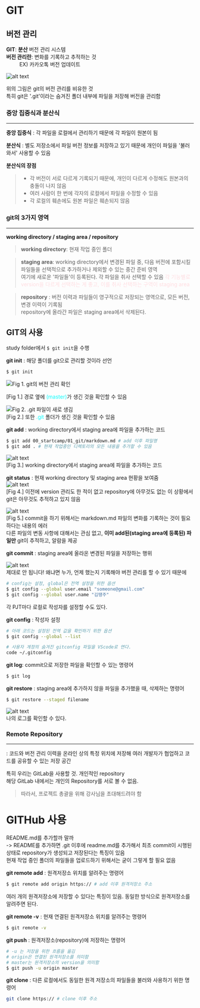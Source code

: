 # GIT

## 버전 관리  

**GIT**: **분산** 버전 관리 시스템  
**버전 관리란**: 변화를 기록하고 추적하는 것  
&nbsp;&nbsp;&nbsp;&nbsp;&nbsp;&nbsp;&nbsp;&nbsp; EX) 카카오톡 버전 업데이트  

![alt text](image.png)  

위의 그림은 git의 버전 관리를 비유한 것  
특히 git은 '.git'이라는 숨겨진 폴더 내부에 파일을 저장해 버전을 관리함  


### 중앙 집중식과 분산식
---

**중앙 집중식** : 각 파일을 로컬에서 관리하기 때문에 각 파일이 원본이 됨  

**분산식** : 별도 저장소에서 파일 버전 정보를 저장하고 있기 때문에 개인이 파일을 '불러와서' 사용할 수 있음  

**분산식의 장점**
>* 각 버전이 서로 다르게 기록되기 때문에, 개인이 다르게 수정해도 원본과의 충돌이 나지 않음
>* 여러 사람이 한 번에 각자의 로컬에서 파일을 수정할 수 있음
>* 각 로컬의 훼손에도 원본 파일은 훼손되지 않음


### git의 3가지 영역  
---
**working directory / staging area / repository**   

> **working directory**: 현재 작업 중인 폴더  

> **staging area**: working directory에서 변경된 파일 중, 다음 버전에 포함시킬 파일들을 선택적으로 추가하거나 제외할 수 있는 중간 준비 영역  
여기에 새로운 '파일들'이 등록된다. 각 파일을 취사 선택할 수 있음
<span style="color: #ffdce0">각 기능별로 version을 다르게 선택하는 게 좋고, 이를 취사 선택하는 구역이 staging area</span>  

>**repository** : 버전 이력과 파일들이 영구적으로 저장되는 영역으로, 모든 버전, 변경 이력이 기록됨  
repository에 올라간 파일은 staging area에서 삭제된다.  

## GIT의 사용  
study folder에서 `$ git init`을 수행  

**git init** : 해당 폴더를 git으로 관리할 것이라 선언  
```bash
$ git init
```

![Fig 1. git의 버전 관리 확인](image-1.png)  

[Fig 1.] 경로 옆에 <span style="color: #0EFCFE">(master)</span>가 생긴 것을 확인할 수 있음  

![Fig 2. .git 파일이 새로 생김](image-2.png)  
[Fig 2.] 또한 <span style="color: #0EFCFE">.git</span> 폴더가 생긴 것을 확인할 수 있음      

**git add** : working directory에서 staging area에 파일을 추가하는 코드  
```bash
$ git add 00_startcamp/01_git/markdown.md # add 이후 파일명
$ git add . # 현재 작업중인 디렉토리의 모든 내용을 추가할 수 있음
```
![alt text](image-3.png)  
[Fig 3.] working directory에서 staging area에 파일을 추가하는 코드  

**git status** : 현재 working directory 및 staging area 현황을 보여줌  
![alt text](image-4.png)  
[Fig 4.] 이전에 version 관리도 한 적이 없고 repository에 아무것도 없는 이 상황에서 git은 아무것도 추적하고 있지 않음  

![alt text](image-5.png)  
[Fig 5.] commit을 하기 위해서는 markdown.md 파일의 변화를 기록하는 것이 필요하다는 내용의 에러  
다른 파일의 변동 사항에 대해서는 관심 없고, **이미 add된(staging area에 등록된) 파일만** git이 추적하고, 알람을 제공  

**git commit** : staging area에 올라온 변경된 파일을 저장하는 행위  

![alt text](image-6.png)  
제대로 안 됩니다! 왜냐면 누가, 언제 했는지 기록해야 버전 관리를 할 수 있기 때문에  


```bash
# config는 설정, global은 전역 설정을 위한 옵션
$ git config --global user.email "someone@gmail.com"  
$ git config --global user.name "김땡주" 
```  
각 PJT마다 로컬로 작성자를 설정할 수도 있다.

**git config** : 작성자 설정

```bash
# 아래 코드는 설정된 전역 값을 확인하기 위한 옵션
$ git config --global --list
```  

```bash
# 사용자 계정의 숨겨진 gitconfig 파일을 VScode로 연다.
code ~/.gitconfig
```  

**git log**: commit으로 저장한 파일을 확인할 수 있는 명령어

```bash
$ git log
```

**git restore** : staging area에 추가하지 않을 파일을 추가했을 때, 삭제하는 명령어

```bash
$ git restore --staged filename
```

![alt text](image-7.png)  
나의 로그를 확인할 수 있다.  

### Remote Repository  
---
: 코드와 버전 관리 이력을 온라인 상의 특정 위치에 저장해 여러 개발자가 협업하고 코드를 공유할 수 있는 저장 공간  

특히 우리는 GitLab을 사용할 것. 개인적인 repository  
해당 GitLab 내에서는 개인의 Repository를 서로 볼 수 없음.  
> 따라서, 프로젝트 총괄을 위해 강사님을 초대해드려야 함  


# GITHub 사용
README.md를 추가할까 말까  
-> README를 추가하면 .git 이후에 readme.md를 추가해서 최초 commit이 시행된 상태로 repository가 생성되고 저장된다는 특징이 있음  
현재 작업 중인 폴더의 파일들을 업로드하기 위해서는 굳이 그렇게 할 필요 없음  

**git remote add** : 원격저장소 위치를 알려주는 명령어  
```bash
$ git remote add origin https:// # add 이후 원격저장소 주소 
```  
여러 개의 원격저장소에 저장할 수 있다는 특징이 있음. 동일한 방식으로 원격저장소를 알려주면 된다.  

**git remote -v** : 현재 연결된 원격저장소 위치를 알려주는 명령어  
```bash
$ git remote -v  
```

**git push** : 원격저장소(repository)에 저장하는 명령어  
```bash
# -u 는 저장을 위한 흐름을 옮김
# origin은 연결된 원격저장소를 의미함
# master는 원격저장소의 version을 의미함
$ git push -u origin master  
```  

**git clone** : 다른 로컬에서도 동일한 원격 저장소의 파일들을 불러와 사용하기 위한 명령어
```bash
git clone https:// # clone 이후 주소
```